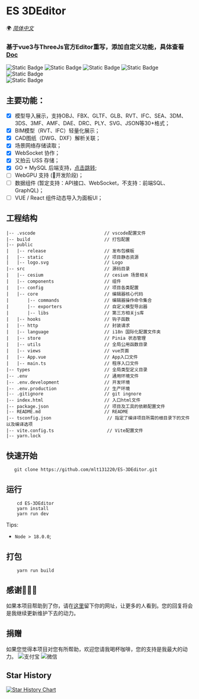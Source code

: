 # ES 3DEditor

🌍
*[简体中文](README.md)*

### 基于vue3与ThreeJs官方Editor重写，添加自定义功能，具体查看[Doc](http://editor-doc.mhbdng.cn/)

![Static Badge](https://img.shields.io/badge/Vue-3.3.4-green)
![Static Badge](https://img.shields.io/badge/NaiveUI-2.34.4-green)
![Static Badge](https://img.shields.io/badge/ThreeJS-r154-8732D7)
![Static Badge](https://img.shields.io/badge/Cesium-1.107.0-8732D7)
![Static Badge](https://img.shields.io/badge/UnoCSS-0.46.5-8732D7)
<br />
![Static Badge](https://img.shields.io/badge/license-MIT-blue)

## 主要功能：
- [x] 模型导入展示，支持OBJ、FBX、GLTF、GLB、RVT、IFC、SEA、3DM、3DS、3MF、AMF、DAE、DRC、PLY、SVG、JSON等30+格式；
- [x] BIM模型（RVT、IFC）轻量化展示；
- [x] CAD图纸（DWG、DXF）解析关联；
- [x] 场景网络存储读取；
- [x] WebSocket 协作；
- [x] 又拍云 USS 存储；
- [x] GO + MySQL 后端支持，[点击跳转](https://github.com/mlt131220/LightGoBack);
- [ ] WebGPU 支持 (:tada:开发阶段)；
- [ ] 数据组件 (暂定支持：API接口、WebSocket，不支持：前端SQL、GraphQL)；
- [ ] VUE / React 组件动态导入为面板UI；

## 工程结构
```
|-- .vscode                          // vscode配置文件
|-- build                            // 打包配置
|-- public 
|   |-- release                      // 发布包模板         
|   |-- static                       // 项目静态资源
|   |-- logo.svg                     // Logo               
|-- src                              // 源码目录               
|   |-- cesium                       // cesium 场景相关
|   |-- components                   // 组件
|   |-- config                       // 项目各类配置
|   |-- core                         // 编辑器核心代码
|       |-- commands                 // 编辑器操作命令集合
|       |-- exporters                // 自定义模型导出器
|       |-- libs                     // 第三方相关js库
|   |-- hooks                        // 钩子函数
|   |-- http                         // 封装请求
|   |-- language                     // i18n 国际化配置文件夹
|   |-- store                        // Pinia 状态管理
|   |-- utils                        // 全局公用函数目录    
|   |-- views                        // vue页面            
|   |-- App.vue                      // App入口文件
|   |-- main.ts                      // 程序入口文件 
|-- types                            // 全局类型定义目录 
|-- .env                             // 通用环境文件
|-- .env.development                 // 开发环境
|-- .env.production                  // 生产环境
|-- .gitignore                       // git ingnore
|-- index.html                       // 入口html文件
|-- package.json                     // 项目及工具的依赖配置文件
|-- README.md                        // README
|-- tsconfig.json                     // 指定了编译项目所需的根目录下的文件以及编译选项
|-- vite.config.ts                    // Vite配置文件
|-- yarn.lock                    
```

## 快速开始
```shell
   git clone https://github.com/mlt131220/ES-3DEditor.git
```

## 运行
```shell
    cd ES-3DEditor
    yarn install
    yarn run dev
```
Tips:
 * `Node > 18.0.0`;

## 打包
```shell
    yarn run build
```

## 感谢🌹🌹🌹
如果本项目帮助到了你，请在[这里](https://github.com/mlt131220/ES-3DEditor/issues/2)留下你的网址，让更多的人看到。您的回复将会是我继续更新维护下去的动力。

## 捐赠
如果您觉得本项目对您有所帮助，欢迎您请我喝杯咖啡，您的支持是我最大的动力。
![支付宝](https://upyun.mhbdng.cn/Pay/微信图片_20240223140323.jpg)
![微信](https://upyun.mhbdng.cn/Pay/%E5%BE%AE%E4%BF%A1%E5%9B%BE%E7%89%87_20240223140330.jpg)

## Star History
[![Star History Chart](https://api.star-history.com/svg?repos=mlt131220/ES-3DEditor&type=Date)](https://star-history.com/#mlt131220/ES-3DEditor&Date)